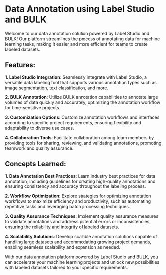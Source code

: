 # Data Annotation using Label Studio and BULK
Welcome to our data annotation solution powered by Label Studio and BULK! Our platform streamlines the process of annotating data for machine learning tasks, making it easier and more efficient for teams to create labeled datasets.

## Features:
**1. Label Studio Integration**: Seamlessly integrate with Label Studio, a versatile data labeling tool that supports various annotation types such as image segmentation, text classification, and more.

**2. BULK Annotation**: Utilize BULK annotation capabilities to annotate large volumes of data quickly and accurately, optimizing the annotation workflow for time-sensitive projects.

**3. Customization Options**: Customize annotation workflows and interfaces according to specific project requirements, ensuring flexibility and adaptability to diverse use cases.

**4. Collaboration Tools**: Facilitate collaboration among team members by providing tools for sharing, reviewing, and validating annotations, promoting teamwork and quality assurance.
## Concepts Learned:

**1. Data Annotation Best Practices**: Learn industry best practices for data annotation, including guidelines for creating high-quality annotations and ensuring consistency and accuracy throughout the labeling process.

**2. Workflow Optimization**: Explore strategies for optimizing annotation workflows to maximize efficiency and productivity, such as automating repetitive tasks and leveraging batch processing techniques.

**3. Quality Assurance Techniques**: Implement quality assurance measures to validate annotations and address potential errors or inconsistencies, ensuring the reliability and integrity of labeled datasets.

**4. Scalability Solutions**: Develop scalable annotation solutions capable of handling large datasets and accommodating growing project demands, enabling seamless scalability and expansion as needed.

With our data annotation platform powered by Label Studio and BULK, you can accelerate your machine learning projects and unlock new possibilities with labeled datasets tailored to your specific requirements.
